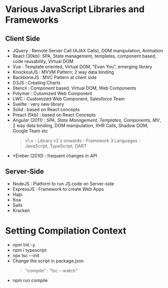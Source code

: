 # Various JavaScript Libraries and Frameworks

## Client Side

- JQuery : Remote Server Call (AJAX Calls), DOM manipulation, Animation
- React (30kb): SPA, State management, templates, component based, code reusability, Virtual DOM
- Vue : Template oriented, Virtual DOM, "Evan You", emerging library
- KnockoutJS : MVVM Pattern; 2 way data binding
- BackboneJS : MVC Pattern at client side
- D3JS : Creating Charts
- Stencil : Component based, Virtual DOM, Web Components
- Polymer : Cutomized Web Component
- LWC : Customized Web Component, Salesforce Team
- Svellte : very new library
- Solid : based on React concepts
- Preact (5kb) : based on React Concepts
- _Angular (2011) : SPA, State Management, Templates, Components, MV_, 2 way data binding, DOM manipulation, XHR Calls, Shadow DOM, Google Team etc
  > v1.x - Library
  > v2.x onwards - Framework
  > 3 Languages - JavaScript, TypeScript, DART
- \*Ember (2010) : frequent changes in API

## Server-Side

- NodeJS : Platform to run JS code on Server-side
- ExpressJS : Framework to create Web Apps
- Hapi
- Koa
- Sails
- Kracken

# Setting Compilation Context

- npm init -y
- npm i typescript
- npx tsc --init
- Change the script in package.json
  > "compile" : "tsc --watch"
- npm run compile
